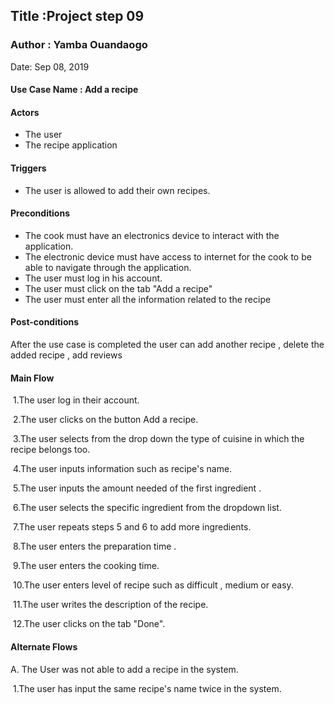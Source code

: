 ## Title :Project step 09

### Author : Yamba Ouandaogo

Date: Sep 08, 2019

#### Use Case Name : Add a recipe 

#### Actors

- The user
- The recipe application

#### Triggers

- The user is allowed to add their own recipes. 

#### Preconditions

- The cook must have an electronics device to interact with the application.
- The electronic device must have access to  internet for the cook to be able to navigate       through the application.
- The user  must log in  his account.
- The user must click on the tab "Add a recipe"
- The user must enter all the information related to the recipe

#### Post-conditions

After the use case is completed the user can add another recipe , delete the added recipe , add reviews

#### Main Flow 

​    1.The user log in their account.

​    2.The user clicks on the button Add a recipe.

​    3.The user selects from the drop down the type of cuisine in which the recipe belongs too.

​    4.The user inputs information such as recipe's name.

​    5.The user inputs the amount needed of the first  ingredient .

​    6.The user selects the specific ingredient  from the dropdown list.

​    7.The user repeats steps 5 and 6 to add more ingredients.

​    8.The user enters the preparation time .

​    9.The user enters the cooking time. 

​    10.The user enters level of recipe such as difficult , medium or easy.

​    11.The user writes the description of the recipe.

​    12.The user clicks on the tab "Done".

#### Alternate Flows

  A. The User was not able to add a recipe  in the system.

​    1.The user has input  the same  recipe's name  twice in the system.

